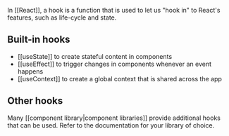 In [[React]], a hook is a function that is used to let us "hook in" to React's features, such as life-cycle and state.

## Built-in hooks
- [[useState]] to create stateful content in components
- [[useEffect]] to trigger changes in components whenever an event happens
- [[useContext]] to create a global context that is shared across the app

## Other hooks
Many [[component library|component libraries]] provide additional hooks that can be used. Refer to the documentation for your library of choice.
